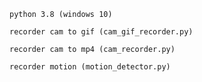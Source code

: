 	python 3.8 (windows 10)

	recorder cam to gif (cam_gif_recorder.py)

	recorder cam to mp4 (cam_recorder.py)

	recorder motion (motion_detector.py)